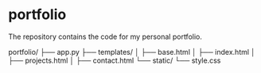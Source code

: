 # portfolio
The repository contains the code for my personal portfolio. 

portfolio/
├── app.py
├── templates/
│   ├── base.html
│   ├── index.html
│   ├── projects.html
│   ├── contact.html
└── static/
    └── style.css